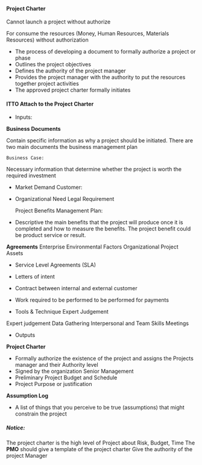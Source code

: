#### Project Charter

Cannot launch a project without authorize

For consume the resources (Money, Human Resources, Materials Resources) without authorization 

- The process of developing a document to formally authorize a project or phase
- Outlines the project objectives 
- Defines the authority of the project manager
- Provides the project manager with the authority to put the resources together project activities 
- The approved project charter formally initiates 

#### ITTO Attach to the Project Charter

- Inputs:

**Business Documents**

Contain specific information as why a project should be initiated. 
There are two main documents the business management plan  

    Business Case:
Necessary information that determine whether the project is worth the required investment 
- Market Demand Customer:
- Organizational Need Legal Requirement

    Project Benefits Management Plan:
- Descriptive the main benefits that the project will produce once it is completed and how to measure the benefits.
The project benefit could be product service or result.

**Agreements**
Enterprise Environmental Factors
Organizational Project Assets

- Service Level Agreements (SLA)
- Letters of intent
- Contract between internal and external customer
- Work required to be performed to be performed for payments

- Tools & Technique Expert Judgement 

Expert judgement 
Data Gathering 
Interpersonal and Team Skills
Meetings

- Outputs

**Project Charter**
- Formally authorize the existence of the project and assigns the Projects manager and their  Authority  level 
- Signed by the organization Senior Management 
- Preliminary Project Budget and Schedule
- Project Purpose or justification 

**Assumption Log**
- A list of things that you perceive to be true (assumptions) that might constrain the project 

##### **Notice:**
The project charter is the high level of Project about Risk, Budget, Time
The **PMO** should give a template of the project charter 
Give the authority of the project Manager 